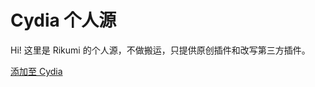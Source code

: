 # Cydia 个人源

Hi! 这里是 Rikumi 的个人源，不做搬运，只提供原创插件和改写第三方插件。

[添加至 Cydia](cydia://url/https://cydia.saurik.com/api/share#?source=https://rikumi.github.io/repo/)